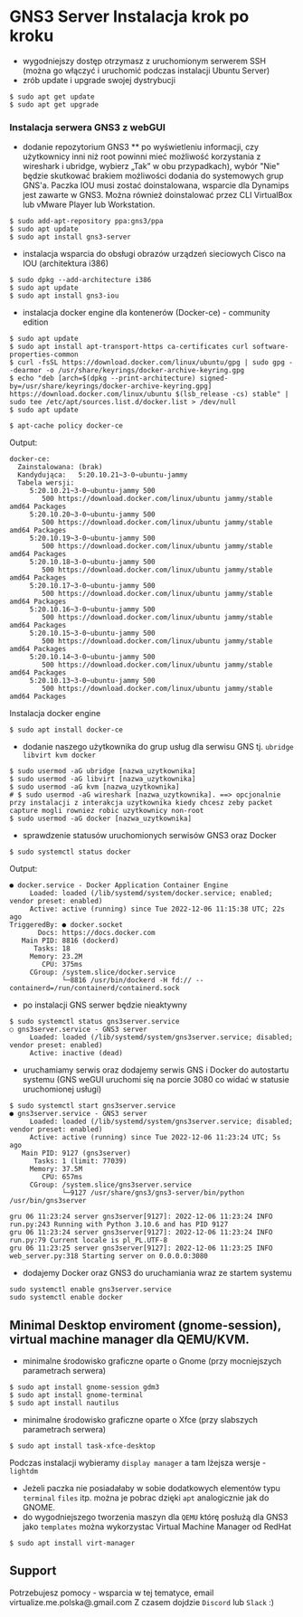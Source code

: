 # GNS3 Server Instalacja krok po kroku


* wygodniejszy dostęp otrzymasz z uruchomionym serwerem SSH (można go włączyć i uruchomić podczas instalacji Ubuntu Server)
* zrób update i upgrade swojej dystrybucji 
```
$ sudo apt get update
$ sudo apt get upgrade
```
### Instalacja serwera GNS3 z webGUI
* dodanie repozytorium GNS3
** po wyświetleniu informacji, czy użytkownicy inni niż root powinni mieć możliwość korzystania z wireshark i ubridge, wybierz „Tak” w obu przypadkach), wybór "Nie" będzie skutkować brakiem możliwości dodania do systemowych grup GNS'a. 
Paczka IOU musi zostać doinstalowana, wsparcie dla Dynamips jest zawarte w GNS3.
Można również doinstalować przez CLI VirtualBox lub vMware Player lub Workstation.
```
$ sudo add-apt-repository ppa:gns3/ppa
$ sudo apt update                                
$ sudo apt install gns3-server
```
* instalacja wsparcia do obsługi obrazów urządzeń sieciowych Cisco na IOU (architektura i386)
```
$ sudo dpkg --add-architecture i386
$ sudo apt update
$ sudo apt install gns3-iou
```
* instalacja docker engine dla kontenerów (Docker-ce) - community edition
```
$ sudo apt update
$ sudo apt install apt-transport-https ca-certificates curl software-properties-common
$ curl -fsSL https://download.docker.com/linux/ubuntu/gpg | sudo gpg --dearmor -o /usr/share/keyrings/docker-archive-keyring.gpg
$ echo "deb [arch=$(dpkg --print-architecture) signed-by=/usr/share/keyrings/docker-archive-keyring.gpg] https://download.docker.com/linux/ubuntu $(lsb_release -cs) stable" | sudo tee /etc/apt/sources.list.d/docker.list > /dev/null
$ sudo apt update
```
```
$ apt-cache policy docker-ce
```
Output:
```
docker-ce:
  Zainstalowana: (brak)
  Kandydująca:   5:20.10.21~3-0~ubuntu-jammy
  Tabela wersji:
     5:20.10.21~3-0~ubuntu-jammy 500
        500 https://download.docker.com/linux/ubuntu jammy/stable amd64 Packages
     5:20.10.20~3-0~ubuntu-jammy 500
        500 https://download.docker.com/linux/ubuntu jammy/stable amd64 Packages
     5:20.10.19~3-0~ubuntu-jammy 500
        500 https://download.docker.com/linux/ubuntu jammy/stable amd64 Packages
     5:20.10.18~3-0~ubuntu-jammy 500
        500 https://download.docker.com/linux/ubuntu jammy/stable amd64 Packages
     5:20.10.17~3-0~ubuntu-jammy 500
        500 https://download.docker.com/linux/ubuntu jammy/stable amd64 Packages
     5:20.10.16~3-0~ubuntu-jammy 500
        500 https://download.docker.com/linux/ubuntu jammy/stable amd64 Packages
     5:20.10.15~3-0~ubuntu-jammy 500
        500 https://download.docker.com/linux/ubuntu jammy/stable amd64 Packages
     5:20.10.14~3-0~ubuntu-jammy 500
        500 https://download.docker.com/linux/ubuntu jammy/stable amd64 Packages
     5:20.10.13~3-0~ubuntu-jammy 500
        500 https://download.docker.com/linux/ubuntu jammy/stable amd64 Packages
```
Instalacja docker engine
```
$ sudo apt install docker-ce
```
* dodanie naszego użytkownika do grup usług dla serwisu GNS tj. `ubridge libvirt kvm docker`
```
$ sudo usermod -aG ubridge [nazwa_uzytkownika]
$ sudo usermod -aG libvirt [nazwa_uzytkownika]
$ sudo usermod -aG kvm [nazwa_uzytkownika]
# $ sudo usermod -aG wireshark [nazwa_uzytkownika]. ==> opcjonalnie przy instalacji z interakcja uzytkownika kiedy chcesz zeby packet capture mogli rowniez robic uzytkownicy non-root
$ sudo usermod -aG docker [nazwa_uzytkownika]
```
* sprawdzenie statusów uruchomionych serwisów GNS3 oraz Docker
```
$ sudo systemctl status docker
```
Output:
```
● docker.service - Docker Application Container Engine
     Loaded: loaded (/lib/systemd/system/docker.service; enabled; vendor preset: enabled)
     Active: active (running) since Tue 2022-12-06 11:15:38 UTC; 22s ago
TriggeredBy: ● docker.socket
       Docs: https://docs.docker.com
   Main PID: 8816 (dockerd)
      Tasks: 18
     Memory: 23.2M
        CPU: 375ms
     CGroup: /system.slice/docker.service
             └─8816 /usr/bin/dockerd -H fd:// --containerd=/run/containerd/containerd.sock
```
* po instalacji GNS serwer będzie nieaktywny
```
$ sudo systemctl status gns3server.service
○ gns3server.service - GNS3 server
     Loaded: loaded (/lib/systemd/system/gns3server.service; disabled; vendor preset: enabled)
     Active: inactive (dead)
```

* uruchamiamy serwis oraz dodajemy serwis GNS i Docker do autostartu systemu (GNS weGUI uruchomi się na porcie 3080 co widać w statusie uruchomionej usługi)
```
$ sudo systemctl start gns3server.service
● gns3server.service - GNS3 server
     Loaded: loaded (/lib/systemd/system/gns3server.service; disabled; vendor preset: enabled)
     Active: active (running) since Tue 2022-12-06 11:23:24 UTC; 5s ago
   Main PID: 9127 (gns3server)
      Tasks: 1 (limit: 77039)
     Memory: 37.5M
        CPU: 657ms
     CGroup: /system.slice/gns3server.service
             └─9127 /usr/share/gns3/gns3-server/bin/python /usr/bin/gns3server

gru 06 11:23:24 server gns3server[9127]: 2022-12-06 11:23:24 INFO run.py:243 Running with Python 3.10.6 and has PID 9127
gru 06 11:23:24 server gns3server[9127]: 2022-12-06 11:23:24 INFO run.py:79 Current locale is pl_PL.UTF-8
gru 06 11:23:25 server gns3server[9127]: 2022-12-06 11:23:25 INFO web_server.py:318 Starting server on 0.0.0.0:3080
```
* dodajemy Docker oraz GNS3 do uruchamiania wraz ze startem systemu
```
sudo systemctl enable gns3server.service
sudo systemctl enable docker
```
## Minimal Desktop enviroment (gnome-session), virtual machine manager dla QEMU/KVM.
* minimalne środowisko graficzne oparte o Gnome (przy mocniejszych parametrach serwera)
```
$ sudo apt install gnome-session gdm3
$ sudo apt install gnome-terminal
$ sudo apt install nautilus
```
* minimalne środowisko graficzne oparte o Xfce (przy slabszych parametrach serwera)
```
$ sudo apt install task-xfce-desktop
```
Podczas instalacji wybieramy `display manager` a tam  lżejsza wersje - `lightdm`
* Jeżeli paczka nie posiadałaby w sobie dodatkowych elementów typu `terminal` `files` itp. można je pobrac dzięki `apt` analogicznie jak do GNOME.
* do wygodniejszego tworzenia maszyn dla `QEMU` którę posłużą dla GNS3 jako `templates` można wykorzystac Virtual Machine Manager od RedHat
```
$ sudo apt install virt-manager
```

## Support

Potrzebujesz pomocy - wsparcia w tej tematyce, email virtualize.me.polska@.gmail.com Z czasem dojdzie `Discord` lub `Slack` :)
